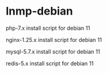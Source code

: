 # lnmp-debian
php-7.x install script for debian 11

nginx-1.25.x install script for debian 11

mysql-5.7.x install script for debian 11

redis-5.x install script for debian 11
